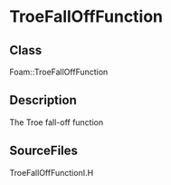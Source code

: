 # TroeFallOffFunction 
## Class
Foam::TroeFallOffFunction

## Description
The Troe fall-off function

## SourceFiles
TroeFallOffFunctionI.H

